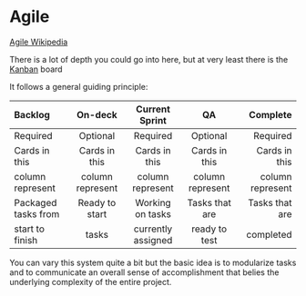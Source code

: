 # Agile

[Agile Wikipedia](https://en.wikipedia.org/wiki/Agile_software_development)

There is a lot of depth you could go into here, but at very least there is the [Kanban](https://en.wikipedia.org/wiki/Kanban_(development)) board

It follows a general guiding principle:

| Backlog | On-deck | Current Sprint | QA | Complete |
| :---    |  :---:   |     :---:     | :---: | ---:   |
|  Required | Optional | Required | Optional  | Required   |
| Cards in this    | Cards in this | Cards in this | Cards in this | Cards in this |
| column represent | column represent | column represent | column represent | column represent |
| Packaged tasks from | Ready to start | Working on tasks | Tasks that are | Tasks that are |
| start to finish | tasks | currently assigned | ready to test | completed |

You can vary this system quite a bit but the basic idea is to modularize tasks and to communicate an overall sense of accomplishment that belies the underlying complexity of the entire project.
